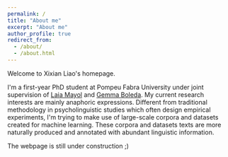 ```yaml
---
permalink: /
title: "About me"
excerpt: "About me"
author_profile: true
redirect_from: 
  - /about/
  - /about.html
---
```


Welcome to Xixian Liao's homepage.

I'm a first-year PhD student at Pompeu Fabra University under joint supervision of [Laia Mayol](https://www.upf.edu/web/laia-mayol/) and [Gemma Boleda](https://gboleda.github.io). My current research interests are mainly anaphoric expressions. Different from traditional methodology in psycholinguistic studies which often design empirical experiments, I'm trying to make use of large-scale corpora and datasets created for machine learning. These corpora and datasets texts are more naturally produced and annotated with abundant linguistic information.


The webpage is still under construction ;)


